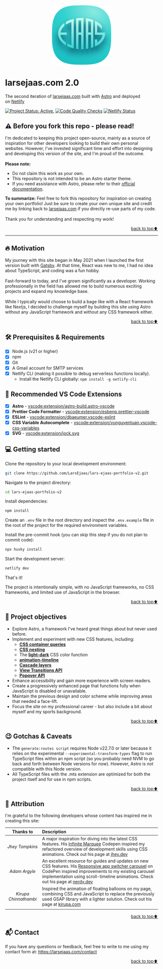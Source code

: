 <div id="top" align="center"></div>
<!-- PROJECT LOGO -->
<br />
<div align="center">
  <a href="https://larsejaas.com/">
    <img src="src/assets/images/ejaas_logo_readme.png" alt="Ejaas Logo" width="200" height="195">
  </a>
</div>

# larsejaas.com 2.0 <!-- omit in toc -->

The second iteration of [larsejaas.com](https://larsejaas.com) built with [Astro](https://astro.build/) and deployed on [Netlify](https://www.netlify.com/)

[![Project Status: Active.](https://www.repostatus.org/badges/latest/active.svg)](https://www.repostatus.org/#active)
[![Code Quality Checks](https://github.com/LarsEjaas/lars-ejaas-portfolio-v2/actions/workflows/checks.yml/badge.svg?branch=main)](https://github.com/LarsEjaas/lars-ejaas-portfolio-v2/actions/workflows/checks.yml)
[![Netlify Status](https://api.netlify.com/api/v1/badges/cab35f90-2300-41e1-b0da-524bef7b3eaf/deploy-status)](https://app.netlify.com/sites/larsejaas-v2/deploys)

## ⚠️ Before you fork this repo - please read!

I'm dedicated to keeping this project open-source, mainly as a source of inspiration for other developers looking to build their own personal websites. However, I've invested significant time and effort into designing and developing this version of the site, and I'm proud of the outcome.
<br />
<br />
**Please note:**

- Do not claim this work as your own.
- This repository is not intended to be an Astro starter theme.
- If you need assistance with Astro, please refer to their [official documentation](https://docs.astro.build/en/getting-started/).
  <br />

**To summarize:** Feel free to fork this repository for inspiration on creating your own portfolio! Just be sure to create your own unique site and credit me by linking back to [larsejaas.com](https://larsejaas.com) if you directly re-use parts of my code.
<br />
<br />
Thank you for understanding and respecting my work!

<p align="right"><a href="#top">back to top⬆️</a></p>

---

## 🔥 Motivation

My journey with this site began in May 2021 when I launched the first version built with [Gatsby](https://www.gatsbyjs.com/). At that time, React was new to me, I had no idea about TypeScript, and coding was a fun hobby.
<br />
<br />
Fast-forward to today, and I've grown significantly as a developer.
Working professionally in the field has allowed me to build numerous exciting projects and expand my knowledge base.
<br />
<br />
While I typically would choose to build a bage like with a React framework like Nextjs, I decided to challenge myself by building this site using Astro without any JavaScript framework and without any CSS framework either.

<p align="right"><a href="#top">back to top⬆️</a></p>

## 🛠️ Prerequisites & Requirements

- [x] Node.js (v21 or higher)
- [x] npm
- [x] Git
- [x] A Gmail account for SMTP services
- [x] Netlify CLI (making it possible to debug serverless functions locally).
  - Install the Netlify CLI globally: `npm install -g netlify-cli`

## 🔌 Recommended VS Code Extensions

- [x] **Astro** - [vscode:extension/astro-build.astro-vscode](vscode:extension/astro-build.astro-vscode)
- [x] **Prettier Code Formatter** - [vscode:extension/esbenp.prettier-vscode](vscode:extension/esbenp.prettier-vscode)
- [x] **ESLint** - [vscode:extension/dbaeumer.vscode-eslint](vscode:extension/dbaeumer.vscode-eslint)
- [x] **CSS Variable Autocomplete** - [vscode:extension/vunguyentuan.vscode-css-variables](vscode:extension/vunguyentuan.vscode-css-variables)
- [x] **SVG** - [vscode:extension/jock.svg](vscode:extension/jock.svg)

## 💻 Getting started

Clone the repository to your local development environment:

```bash
git clone https://github.com/LarsEjaas/lars-ejaas-portfolio-v2.git
```

Navigate to the project directory:

```bash
cd lars-ejaas-portfolio-v2
```

Install dependencies:

```bash
npm install
```

Create an `.env` file in the root directory and inspect the `.env.example` file in the root of the project for the required environment variables.

Install the pre-commit hook (you can skip this step if you do not plan to commit code):

```bash
npx husky install
```

Start the development server:

```bash
netlify dev
```

That's it!

The project is intentionally simple, with no JavaScript frameworks, no CSS frameworks, and limited use of JavaScript in the browser.

<p align="right"><a href="#top">back to top⬆️</a></p>

## 🎯 Project objectives

- Explore Astro, a framework I've heard great things about but never used before.
- Implement and experiment with new CSS features, including:
  - [**CSS container queries**](https://developer.mozilla.org/en-US/docs/Web/CSS/CSS_containment/Container_queries)
  - [**CSS nesting**](https://developer.mozilla.org/en-US/docs/Web/CSS/CSS_nesting)
  - The [**light-dark**](https://developer.mozilla.org/en-US/docs/Web/CSS/color_value/light-dark) CSS color function
  - [**animation-timeline**](https://developer.mozilla.org/en-US/docs/Web/CSS/animation-timeline)
  - [**Cascade layers**](https://developer.mozilla.org/en-US/docs/Learn/CSS/Building_blocks/Cascade_layers)
  - [**View Transitions API**](https://developer.mozilla.org/en-US/docs/Web/API/View_Transitions_API)
  - [**Popover API**](https://developer.mozilla.org/en-US/docs/Web/API/Popover_API)
- Enhance accessibility and gain more experience with screen readers.
- Create a progressively enhanced page that functions fully when JavaScript is disabled or unavailable.
- Maintain the previous design and color scheme while improving areas that needed a face-lift.
- Focus the site on my professional career - but also include a bit about myself and my sports background.

<p align="right"><a href="#top">back to top⬆️</a></p>

## 😉 Gotchas & Caveats

- The `generate:routes script` requires Node v22.7.0 or later because it relies on the experimental `--experimental-transform-types` flag to run TypeScript files within an npm script (so you probably need NVM to go back and forth between Node versions for now).
  However, Astro is not compatible with this Node version.
- All TypeScript files with the .mts extension are optimized for both the project itself and for use in npm scripts.

<p align="right"><a href="#top">back to top⬆️</a></p>

## 🙏 Attribution

I'm grateful to the following developers whose content has inspired me in creating this site:

<div align="center">

|       Thanks to       | Description                                                                                                                                                                                                                                                                                                        |
| :-------------------: | :----------------------------------------------------------------------------------------------------------------------------------------------------------------------------------------------------------------------------------------------------------------------------------------------------------------- |
|    _Jhey Tompkins_    | A major inspiration for diving into the latest CSS features. His [Infinite Marquee](https://codepen.io/jh3y/pen/RwdPvvz) Codepen inspired my refactored overview of development skills using CSS animations. Check out his page at [jhey.dev](https://jhey.dev/)                                                   |
|     _Adam Argyle_     | An excellent resource for guides and updates on new CSS features. His [Responsive app switcher carousel](https://codepen.io/argyleink/pen/MWMQJQy) on CodePen inspired improvements to my existing carousel implementation using scroll-timeline animations. Check out his page at [nerdy.dev](https://nerdy.dev/) |
| _Kirupa Chinnathambi_ | Inspired the animation of floating balloons on my page, combining CSS and JavaScript to replace the previously used GSAP library with a lighter solution. Check out his page at [kirupa.com](https://www.kirupa.com/)                                                                                              |
|                       |

</div>

<p align="right"><a href="#top">back to top⬆️</a></p>

## 📬 Contact

If you have any questions or feedback, feel free to write to me using my contact form at: https://larsejaas.com/contact

<p align="right"><a href="#top">back to top⬆️</a></p>
